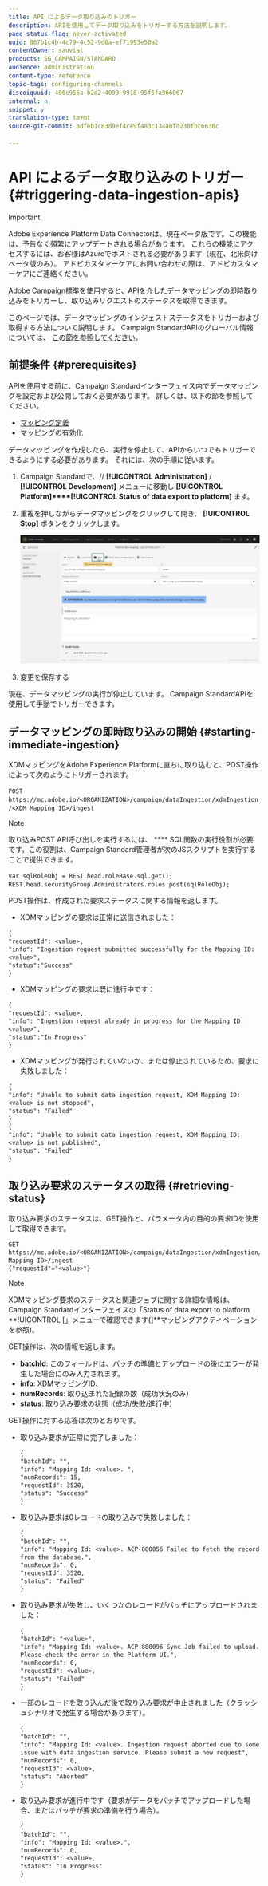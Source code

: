 ```yaml
---
title: API によるデータ取り込みのトリガー
description: APIを使用してデータ取り込みをトリガーする方法を説明します。
page-status-flag: never-activated
uuid: 867b1c4b-4c79-4c52-9d0a-ef71993e50a2
contentOwner: sauviat
products: SG_CAMPAIGN/STANDARD
audience: administration
content-type: reference
topic-tags: configuring-channels
discoiquuid: 406c955a-b2d2-4099-9918-95f5fa966067
internal: n
snippet: y
translation-type: tm+mt
source-git-commit: adfeb1c83d9ef4ce9f483c134a0fd230fbc6636c

---
```



# API によるデータ取り込みのトリガー {#triggering-data-ingestion-apis}

>[!IMPORTANT]
>
>Adobe Experience Platform Data Connectorは、現在ベータ版です。この機能は、予告なく頻繁にアップデートされる場合があります。 これらの機能にアクセスするには、お客様はAzureでホストされる必要があります（現在、北米向けベータ版のみ）。 アドビカスタマーケアにお問い合わせの際は、アドビカスタマーケアにご連絡ください。

Adobe Campaign標準を使用すると、APIを介したデータマッピングの即時取り込みをトリガーし、取り込みリクエストのステータスを取得できます。

このページでは、データマッピングのインジェストステータスをトリガーおよび取得する方法について説明します。 Campaign StandardAPIのグローバル情報については、 [この節を参照してください](../../api/using/about-campaign-standard-apis.md)。

## 前提条件 {#prerequisites}

APIを使用する前に、Campaign Standardインターフェイス内でデータマッピングを設定および公開しておく必要があります。 詳しくは、以下の節を参照してください。

* [マッピング定義](../../administration/using/aep-mapping-definition.md)
* [マッピングの有効化](../../administration/using/aep-mapping-activation.md)

データマッピングを作成したら、実行を停止して、APIからいつでもトリガーできるようにする必要があります。 それには、次の手順に従います。

1. Campaign Standardで、// **[!UICONTROL Administration]** / **[!UICONTROL Development]** メニューに移動し **[!UICONTROL Platform]****[!UICONTROL Status of data export to platform]** ます。

1. 重複を押しながらデータマッピングをクリックして開き、 **[!UICONTROL Stop]** ボタンをクリックします。

   ![](assets/aep_datamapping_stop.png)

1. 変更を保存する

現在、データマッピングの実行が停止しています。 Campaign StandardAPIを使用して手動でトリガーできます。

## データマッピングの即時取り込みの開始 {#starting-immediate-ingestion}

XDMマッピングをAdobe Experience Platformに直ちに取り込むと、POST操作によって次のようにトリガーされます。

`POST https://mc.adobe.io/<ORGANIZATION>/campaign/dataIngestion/xdmIngestion/<XDM Mapping ID>/ingest`

>[!NOTE]
>
>取り込みPOST API呼び出しを実行するには、 **** SQL関数の実行役割が必要です。この役割は、Campaign Standard管理者が次のJSスクリプトを実行することで提供できます。
>
>`var sqlRoleObj = REST.head.roleBase.sql.get();
REST.head.securityGroup.Administrators.roles.post(sqlRoleObj);`

POST操作は、作成された要求ステータスに関する情報を返します。

* XDMマッピングの要求は正常に送信されました：

```
{
"requestId": <value>,
"info": "Ingestion request submitted successfully for the Mapping ID: <value>",
"status":"Success"
}
```

* XDMマッピングの要求は既に進行中です：

```
{
"requestId": <value>,
"info": "Ingestion request already in progress for the Mapping ID: <value>",
"status":"In Progress"
}
```

* XDMマッピングが発行されていないか、または停止されているため、要求に失敗しました：

```
{
"info": "Unable to submit data ingestion request, XDM Mapping ID: <value> is not stopped",
"status": "Failed"
}
{
"info": "Unable to submit data ingestion request, XDM Mapping ID: <value> is not published",
"status": "Failed"
}
```

## 取り込み要求のステータスの取得 {#retrieving-status}

取り込み要求のステータスは、GET操作と、パラメータ内の目的の要求IDを使用して取得できます。

```
GET https://mc.adobe.io/<ORGANIZATION>/campaign/dataIngestion/xdmIngestion/<XDM Mapping ID>/ingest
{"requestId"="<value>"}
```

>[!NOTE]
XDMマッピング要求のステータスと関連ジョブに関する詳細な情報は、Campaign Standardインターフェイスの「Status of data export to platform **!UICONTROL [」メニューで確認できます(]**マッピングアクティベーションを参照[](../../administration/using/aep-mapping-activation.md))。

GET操作は、次の情報を返します。

* **batchId**: このフィールドは、バッチの準備とアップロードの後にエラーが発生した場合にのみ入力されます。
* **info**: XDMマッピングID、
* **numRecords**: 取り込まれた記録の数（成功状況のみ）
* **status**: 取り込み要求の状態（成功/失敗/進行中）

GET操作に対する応答は次のとおりです。

* 取り込み要求が正常に完了しました：

   ```
   {
   "batchId": "",
   "info": "Mapping Id: <value>. ",
   "numRecords": 15,
   "requestId": 3520,
   "status": "Success"
   }
   ```

* 取り込み要求は0レコードの取り込みで失敗しました：

   ```
   {
   "batchId": "",
   "info": "Mapping Id: <value>. ACP-880056 Failed to fetch the record from the database.",
   "numRecords": 0,
   "requestId": 3520,
   "status": "Failed"
   }
   ```

* 取り込み要求が失敗し、いくつかのレコードがバッチにアップロードされました：

   ```
   {
   "batchId": "<value>",
   "info": "Mapping Id: <value>. ACP-880096 Sync Job failed to upload. Please check the error in the Platform UI.",
   "numRecords": 0,
   "requestId": <value>,
   "status": "Failed"
   }
   ```

* 一部のレコードを取り込んだ後で取り込み要求が中止されました（クラッシュシナリオで発生する場合があります）。

   ```
   {
   "batchId": "",
   "info": "Mapping Id: <value>. Ingestion request aborted due to some issue with data ingestion service. Please submit a new request",
   "numRecords": 0,
   "requestId": <value>,
   "status": "Aborted"
   }
   ```

* 取り込み要求が進行中です（要求がデータをバッチでアップロードした場合、またはバッチが要求の準備を行う場合）。

   ```
   {
   "batchId": "",
   "info": "Mapping Id: <value>.",
   "numRecords": 0,
   "requestId": <value>,
   "status": "In Progress"
   }
   ```
